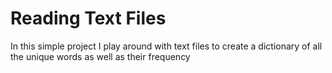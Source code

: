 # Reading Text Files

In this simple project I play around with text files to create a dictionary of all the unique words as well as their frequency
